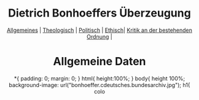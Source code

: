 
  <html lang="en">
  <head>
  
  </head>
  <body>
   <center>
  <h1>Dietrich Bonhoeffers Überzeugung</h1> <center>
  <a href="index.html">Allgemeines</a> |
  <a href="Theo.html">Theologisch</a> |
  <a href="Poli.html">Politisch</a> |
  <a href="Ethi.html">Ethisch</a>|
  <a href="Krit.html">Kritik an der bestehenden Ordnung</a> |

   
   <h1>Allgemeine Daten</h1>
  <p>
  <b> </b>
  <p>

  </p>



*{
padding: 0;
margin: 0;
}
html{
height:100%;
}
body{
height 100%;
background-image: url("bonhoeffer.cdeutsches.bundesarchiv.jpg");
h1{
colo
